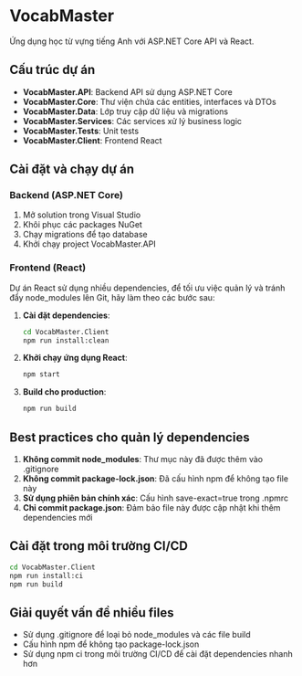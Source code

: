 # VocabMaster

Ứng dụng học từ vựng tiếng Anh với ASP.NET Core API và React.

## Cấu trúc dự án

- **VocabMaster.API**: Backend API sử dụng ASP.NET Core
- **VocabMaster.Core**: Thư viện chứa các entities, interfaces và DTOs
- **VocabMaster.Data**: Lớp truy cập dữ liệu và migrations
- **VocabMaster.Services**: Các services xử lý business logic
- **VocabMaster.Tests**: Unit tests
- **VocabMaster.Client**: Frontend React

## Cài đặt và chạy dự án

### Backend (ASP.NET Core)

1. Mở solution trong Visual Studio
2. Khôi phục các packages NuGet
3. Chạy migrations để tạo database
4. Khởi chạy project VocabMaster.API

### Frontend (React)

Dự án React sử dụng nhiều dependencies, để tối ưu việc quản lý và tránh đẩy node_modules lên Git, hãy làm theo các bước sau:

1. **Cài đặt dependencies**:
   ```bash
   cd VocabMaster.Client
   npm run install:clean
   ```

2. **Khởi chạy ứng dụng React**:
   ```bash
   npm start
   ```

3. **Build cho production**:
   ```bash
   npm run build
   ```

## Best practices cho quản lý dependencies

1. **Không commit node_modules**: Thư mục này đã được thêm vào .gitignore
2. **Không commit package-lock.json**: Đã cấu hình npm để không tạo file này
3. **Sử dụng phiên bản chính xác**: Cấu hình save-exact=true trong .npmrc
4. **Chỉ commit package.json**: Đảm bảo file này được cập nhật khi thêm dependencies mới

## Cài đặt trong môi trường CI/CD

```bash
cd VocabMaster.Client
npm run install:ci
npm run build
```

## Giải quyết vấn đề nhiều files

- Sử dụng .gitignore để loại bỏ node_modules và các file build
- Cấu hình npm để không tạo package-lock.json
- Sử dụng npm ci trong môi trường CI/CD để cài đặt dependencies nhanh hơn 